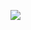 <!-- <a href="https://www.figma.com/file/81FhdgPBmEoYqQaJjdpdXi/Story-Map-Groupomania?node-id=0%3A1" target="_blank"><img src="https://img.shields.io/badge/story_map_%28ctrl_%2Bclick%29-324050?style=for-the-badge&logo=figma&logoColor=white" /></a> -->
<a href="https://www.figma.com/file/eRi6327fBtfS1LNuZy1SXj/Maquette-Groupomania?node-id=0%3A1" target="_blank"><img src="https://img.shields.io/badge/database_mld_%28ctrl_%2B_click%29-324050?style=for-the-badge&logo=figma&logoColor=white" /></a>
<!-- <a href="https://www.figma.com/file/eRi6327fBtfS1LNuZy1SXj/Maquette-Groupomania?node-id=0%3A1" target="_blank"><img src="https://img.shields.io/badge/design_%28ctrl_%2B_click%29-324050?style=for-the-badge&logo=figma&logoColor=white" /></a> -->
